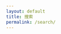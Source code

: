```yaml
---
layout: default
title: 搜索
permalink: /search/
---
```


<script async src="https://cse.google.com/cse.js?cx=04344c4d7fd324f82">
</script>
<div class="gcse-search"></div>

